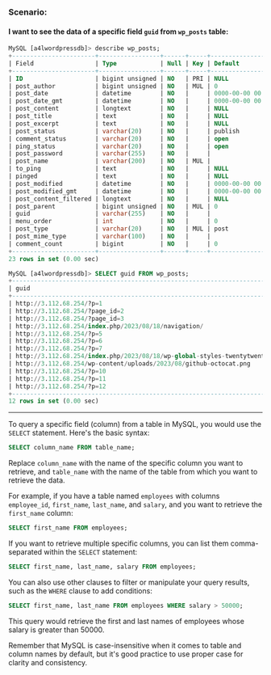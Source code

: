 ### Scenario:
#### I want to see the data of a specific field `guid` from `wp_posts` table:

```sql
MySQL [a4lwordpressdb]> describe wp_posts;
+-----------------------+-----------------+------+-----+---------------------+----------------+
| Field                 | Type            | Null | Key | Default             | Extra          |
+-----------------------+-----------------+------+-----+---------------------+----------------+
| ID                    | bigint unsigned | NO   | PRI | NULL                | auto_increment |
| post_author           | bigint unsigned | NO   | MUL | 0                   |                |
| post_date             | datetime        | NO   |     | 0000-00-00 00:00:00 |                |
| post_date_gmt         | datetime        | NO   |     | 0000-00-00 00:00:00 |                |
| post_content          | longtext        | NO   |     | NULL                |                |
| post_title            | text            | NO   |     | NULL                |                |
| post_excerpt          | text            | NO   |     | NULL                |                |
| post_status           | varchar(20)     | NO   |     | publish             |                |
| comment_status        | varchar(20)     | NO   |     | open                |                |
| ping_status           | varchar(20)     | NO   |     | open                |                |
| post_password         | varchar(255)    | NO   |     |                     |                |
| post_name             | varchar(200)    | NO   | MUL |                     |                |
| to_ping               | text            | NO   |     | NULL                |                |
| pinged                | text            | NO   |     | NULL                |                |
| post_modified         | datetime        | NO   |     | 0000-00-00 00:00:00 |                |
| post_modified_gmt     | datetime        | NO   |     | 0000-00-00 00:00:00 |                |
| post_content_filtered | longtext        | NO   |     | NULL                |                |
| post_parent           | bigint unsigned | NO   | MUL | 0                   |                |
| guid                  | varchar(255)    | NO   |     |                     |                |
| menu_order            | int             | NO   |     | 0                   |                |
| post_type             | varchar(20)     | NO   | MUL | post                |                |
| post_mime_type        | varchar(100)    | NO   |     |                     |                |
| comment_count         | bigint          | NO   |     | 0                   |                |
+-----------------------+-----------------+------+-----+---------------------+----------------+
23 rows in set (0.00 sec)

MySQL [a4lwordpressdb]> SELECT guid FROM wp_posts;
+------------------------------------------------------------------------------+
| guid                                                                         |
+------------------------------------------------------------------------------+
| http://3.112.68.254/?p=1                                                     |
| http://3.112.68.254/?page_id=2                                               |
| http://3.112.68.254/?page_id=3                                               |
| http://3.112.68.254/index.php/2023/08/18/navigation/                         |
| http://3.112.68.254/?p=5                                                     |
| http://3.112.68.254/?p=6                                                     |
| http://3.112.68.254/?p=7                                                     |
| http://3.112.68.254/index.php/2023/08/18/wp-global-styles-twentytwentythree/ |
| http://3.112.68.254/wp-content/uploads/2023/08/github-octocat.png            |
| http://3.112.68.254/?p=10                                                    |
| http://3.112.68.254/?p=11                                                    |
| http://3.112.68.254/?p=12                                                    |
+------------------------------------------------------------------------------+
12 rows in set (0.00 sec)
```
***
To query a specific field (column) from a table in MySQL, you would use the `SELECT` statement. Here's the basic syntax:
```sql
SELECT column_name FROM table_name;
```

Replace `column_name` with the name of the specific column you want to retrieve, and `table_name` with the name of the table from which you want to retrieve the data.

For example, if you have a table named `employees` with columns `employee_id`, `first_name`, `last_name`, and `salary`, and you want to retrieve the `first_name` column:

```sql
SELECT first_name FROM employees;
```

If you want to retrieve multiple specific columns, you can list them comma-separated within the `SELECT` statement:

```sql
SELECT first_name, last_name, salary FROM employees;
```

You can also use other clauses to filter or manipulate your query results, such as the `WHERE` clause to add conditions:

```sql
SELECT first_name, last_name FROM employees WHERE salary > 50000;
```

This query would retrieve the first and last names of employees whose salary is greater than 50000.

Remember that MySQL is case-insensitive when it comes to table and column names by default, but it's good practice to use proper case for clarity and consistency.
